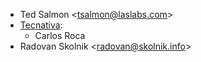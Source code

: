 - Ted Salmon \<<tsalmon@laslabs.com>\>
- [Tecnativa](https://www.tecnativa.com):
  - Carlos Roca
- Radovan Skolnik \<<radovan@skolnik.info>\>
